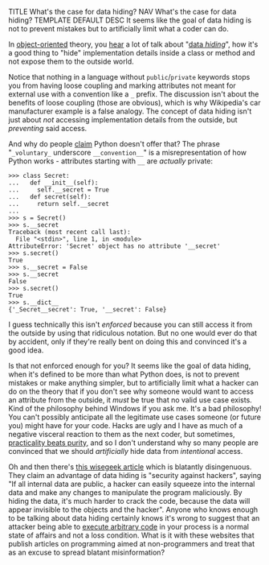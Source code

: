 TITLE What's the case for data hiding?
NAV What's the case for data hiding?
TEMPLATE DEFAULT
DESC It seems like the goal of data hiding is not to prevent mistakes but to artificially limit what a coder can do.

In [object-oriented](oop) theory, you <a rel="nofollow" href="https://www.techopedia.com/definition/14738/data-hiding">hear</a> a lot of talk about "<a rel="nofollow" href="https://en.wikipedia.org/wiki/Information_hiding">data *hiding*</a>", how it's a good thing to "hide" implementation details inside a class or method and not expose them to the outside world.

Notice that nothing in a language without `public`/`private` keywords stops you from having loose coupling and marking attributes not meant for external use with a convention like a `_` prefix. The discussion isn't about the benefits of loose coupling (those are obvious), which is why Wikipedia's car manufacturer example is a false analogy. The concept of data hiding isn't just about *not* accessing implementation details from the outside, but *preventing* said access.

And why do people [claim](https://www.ruby-lang.org/en/documentation/ruby-from-other-languages/to-ruby-from-python/) Python doesn't offer that? The phrase "`_voluntary_` underscore `__convention__`" is a misrepresentation of how Python works - attributes starting with `__` are *actually* private:
```
>>> class Secret:
...   def __init__(self):
...     self.__secret = True
...   def secret(self):
...     return self.__secret
...
>>> s = Secret()
>>> s.__secret
Traceback (most recent call last):
  File "<stdin>", line 1, in <module>
AttributeError: 'Secret' object has no attribute '__secret'
>>> s.secret()
True
>>> s.__secret = False
>>> s.__secret
False
>>> s.secret()
True
>>> s.__dict__
{'_Secret__secret': True, '__secret': False}
```
I guess technically this isn't *enforced* because you can still access it from the outside by using that ridiculous notation. But no one would ever do that by accident, only if they're really bent on doing this and convinced it's a good idea.

Is that not enforced enough for you? It seems like the goal of data hiding, when it's defined to be more than what Python does, is not to prevent mistakes or make anything simpler, but to artificially limit what a hacker can do on the theory that if you don't see why someone would want to access an attribute from the outside, it *must* be true that no valid use case exists. Kind of the philosophy behind Windows if you ask me. It's a bad philosophy! You can't possibly anticipate all the legitimate use cases someone (or future you) might have for your code. Hacks are ugly and I have as much of a negative visceral reaction to them as the next coder, but sometimes, [practicality beats purity](https://www.python.org/dev/peps/pep-0020/), and so I don't understand why so many people are convinced that we should *artificially* hide data from *intentional* access.

Oh and then there's [this wisegeek article](https://www.wisegeek.com/what-is-data-hiding.htm#didyouknowout) which is blatantly disingenuous. They claim an advantage of data hiding is "security against hackers", saying "If all internal data are public, a hacker can easily squeeze into the internal data and make any changes to manipulate the program maliciously. By hiding the data, it's much harder to crack the code, because the data will appear invisible to the objects and the hacker". Anyone who knows enough to be talking about data hiding certainly knows it's wrong to suggest that an attacker being able to [execute arbitrary code](https://en.wikipedia.org/wiki/Arbitrary_code_execution) in your process is a normal state of affairs and not a loss condition. What is it with these websites that publish articles on programming aimed at non-programmers and treat that as an excuse to spread blatant misinformation?

<!--It seems very parallel to [the loss of the concept of consent](/protagonism/consent) - the idea that the feature isn't sufficiently implemented until the user can't disable it. I'm not going to claim a moral equivalence, but I do think there's an ideological relationship between the two.-->

<!--I don't raise this as a criticism in any of my language reviews or anything because I think it's small enough to basically be disregarded when arguing about how good a language is.-->
